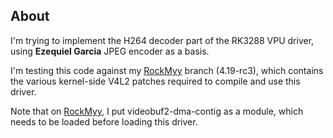 About
-----

I'm trying to implement the H264 decoder part of the RK3288 VPU driver,
using **Ezequiel Garcia** JPEG encoder as a basis.

I'm testing this code against my [RockMyy](/Miouyouyou/RockMyy) branch
(4.19-rc3), which contains the various kernel-side V4L2 patches
required to compile and use this driver.

Note that on [RockMyy](/Miouyouyou/RockMyy), I put videobuf2-dma-contig
as a module, which needs to be loaded before loading this driver.
